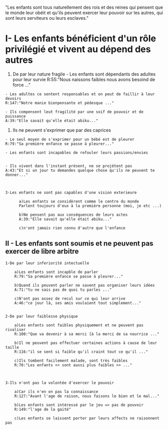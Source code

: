 "Les enfants sont tous naturellement des rois et des reines qui pensent que le monde leur
obéit et qu'ils peuvent exercer leur pouvoir sur les autres, qui sont leurs serviteurs
ou leurs esclaves."



# I- Les enfants bénéficient d'un rôle privilégié et vivent au dépend des autres

  1. De par leur nature fragile
    - Les enfants sont dépendants des adultes pour leur survie
	R:55:"Nous naissons faibles nous avons besoind de force ..."

	- Les adultes ce sentent responsables et on peut de faillir à leur devoirs
	R:147:"Notre manie bienpensante et pédesque ..."

    - Ils compensent leut fragilité par une soif de pouvoir et de puissance
	A:39:"Elle savait qu'elle était abiku..."


  1. Ils ne peuvent s'exprimer que par des caprices

	- Le seul moyen de s'exprimer pour un bébé est de pleurer
	R:79:"Sa première enfance se passe à pleurer..."

    - Les enfants sont incapables de refouler leurs passions/envies


    - Ils vivent dans l'instant présent, ne se projètent pas
	A:43:"Et si un jour tu demandes quelque chose qu'ils ne peuvent te donner..."

	      

	3-Les enfants ne sont pas capables d'une vision exterieure

	      a)Les enfants se considèrent comme le centre du monde
	      Parlent toujours d'eux à la première personne (moi, je etc ...)
	      
	      b)Ne pensent pas aux conséquences de leurs actes
	      A:39:"Elle savait qu'elle était abiku..."

	      c)n'ont jamais rien connu d'autre que l'enfance








II - Les enfants sont soumis et ne peuvent pas exercer de libre arbitre
-----------------------------------------------------------------------


	1-De par leur inferiorité intectuelle

		a)Les enfants sont incapble de parler
		R:79:"Sa première enfance se passe à pleurer..."

		b)Quand ils peuvent parler ne savent pas organiser leurs idées
		A:71:"tu ne sais pas de quoi tu parles ..."

		c)N'ont pas assez de recul sur ce qui leur arrive
		A:46:"ce jour là, ses amis voulaient tout simplement..."


	2-De par leur faiblesse physique

		a)Les enfants sont faibles physiquement et ne peuvent pas rivaliser 
		R:100:"Que va devenir à sa merci [à la merci de sa nourrice ..."

		b)Il ne peuvent pas effectuer certaines actions à cause de leur taille
		R:116:"il se sent si faible qu'il craint tout ce qu'il ..."

		c)Ils tombent facilement malade, sont très faibles
		R:70:"Les enfants << sont aussi plus faibles >> ..."



	3-Ils n'ont pas la volontée d'exercer le pouvoir

		a)Car ils n'en on pas la connaissance
		R:127:"Avant l'age de raison, nous faisons le bien et le mal..."

		b)Les enfants sont intéressé par le jeu => pas de pouvoir
		R:149:"l'age de la gaité"

		c)Les enfants se laissent porter par leurs affects ne raisonnent pas 
